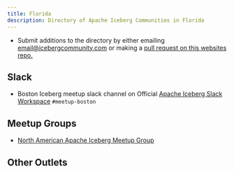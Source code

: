 ```yaml
---
title: Florida
description: Directory of Apache Iceberg Communities in Florida
---
```

- Submit additions to the directory by either emailing email@icebergcommunity.com or making a [pull request on this websites repo.](https://github.com/AlexMercedCoder/iceberg-community)

## Slack

- Boston Iceberg meetup slack channel on Official [Apache Iceberg Slack Workspace](https://iceberg.apache.org/community/) `#meetup-boston`

## Meetup Groups

- [North American Apache Iceberg Meetup Group](https://www.meetup.com/na-apache-iceberg-meetups/)

## Other Outlets